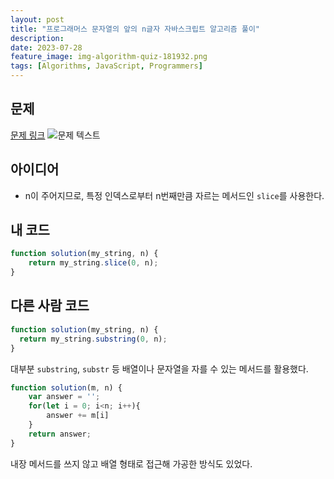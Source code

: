 ```yaml
---
layout: post
title: "프로그래머스 문자열의 앞의 n글자 자바스크립트 알고리즘 풀이"
description: 
date: 2023-07-28
feature_image: img-algorithm-quiz-181932.png
tags: [Algorithms, JavaScript, Programmers]
---
```


## 문제
[문제 링크](https://school.programmers.co.kr/learn/courses/30/lessons/181907)
![문제 텍스트](image-2.png)

## 아이디어
- n이 주어지므로, 특정 인덱스로부터 n번째만큼 자르는 메서드인 `slice`를 사용한다.

## 내 코드
```javascript
function solution(my_string, n) {
    return my_string.slice(0, n);
}
```

## 다른 사람 코드
```javascript
function solution(my_string, n) {
  return my_string.substring(0, n);
}
```
대부분 `substring`, `substr` 등 배열이나 문자열을 자를 수 있는 메서드를 활용했다.
```javascript
function solution(m, n) {
    var answer = '';
    for(let i = 0; i<n; i++){
        answer += m[i]
    }
    return answer;
}
```
내장 메서드를 쓰지 않고 배열 형태로 접근해 가공한 방식도 있었다.
